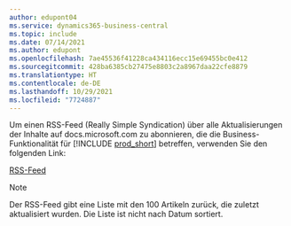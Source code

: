 ```yaml
---
author: edupont04
ms.service: dynamics365-business-central
ms.topic: include
ms.date: 07/14/2021
ms.author: edupont
ms.openlocfilehash: 7ae45536f41228ca434116ecc15e69455bc0e412
ms.sourcegitcommit: 428ba6385cb27475e8803c2a8967daa22cfe8879
ms.translationtype: HT
ms.contentlocale: de-DE
ms.lasthandoff: 10/29/2021
ms.locfileid: "7724887"
---
```

Um einen RSS-Feed (Really Simple Syndication) über alle Aktualisierungen der Inhalte auf docs.microsoft.com zu abonnieren, die die Business-Funktionalität für [!INCLUDE [prod_short](prod_short.md)] betreffen, verwenden Sie den folgenden Link:

[RSS-Feed](/api/search/rss?$filter=scopes%2fany(t%3A%20t%20eq%20%27dynamics365-bc-app%27)&locale=en-us)

> [!NOTE]
> Der RSS-Feed gibt eine Liste mit den 100 Artikeln zurück, die zuletzt aktualisiert wurden. Die Liste ist nicht nach Datum sortiert.  